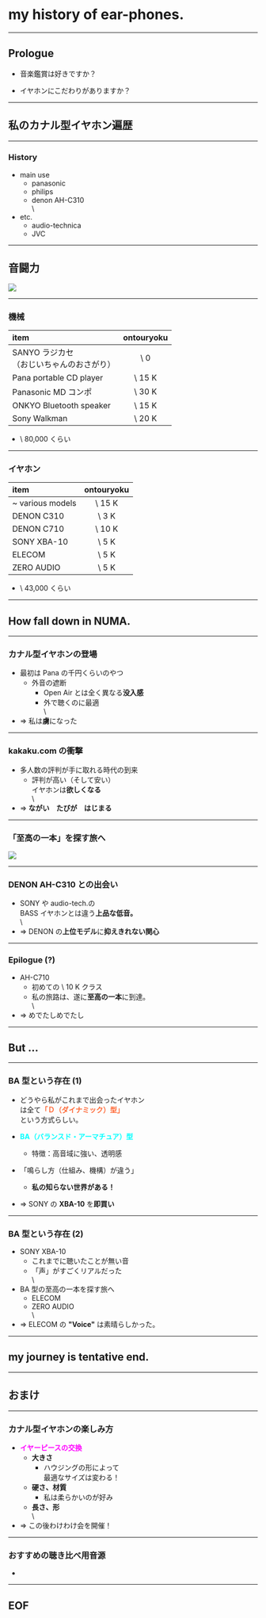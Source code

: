 # my history of ear-phones.

---

## Prologue

* 音楽鑑賞は好きですか？

* イヤホンにこだわりがありますか？

---

## 私のカナル型イヤホン遍歴

---

### History

* main use
	* panasonic
	* philips
	* denon AH-C310  
\
* etc.
	* audio-technica
	* JVC

---

## 音闘力

![](_img/sentouryoku.jpg)

---

### 機械

| item | ontouryoku |
|:---|:--:|
| SANYO ラジカセ<br>（おじいちゃんのおさがり） | \ 0 |
| Pana portable CD player | \ 15 K |
| Panasonic MD コンポ | \ 30 K |
| ONKYO Bluetooth speaker | \ 15 K |
| Sony Walkman | \ 20 K |

* \ 80,000 くらい

---

### イヤホン

| item | ontouryoku |
|:---|:--:|
| ~ various models | \ 15 K |
| DENON C310 | \ 3 K |
| DENON C710 | \ 10 K |
| SONY XBA-10 | \ 5 K |
| ELECOM | \ 5 K |
| ZERO AUDIO | \ 5 K |

* \ 43,000 くらい

---

## How fall down in NUMA.

---

### カナル型イヤホンの登場

* 最初は Pana の千円くらいのやつ
	* 外音の遮断
		* Open Air とは全く異なる**没入感**
		* 外で聴くのに最適  
\
* => 私は**虜**になった

---

### kakaku.com の衝撃

* 多人数の評判が手に取れる時代の到来
	* 評判が高い（そして安い）  
	イヤホンは**欲しくなる**  
\
* => **ながい　たびが　はじまる**

---

### 「至高の一本」を探す旅へ

![](_img/itte.jpg)

---

### DENON AH-C310 との出会い

* SONY や audio-tech.の  
BASS イヤホンとは違う**上品な低音。**  
\
* => DENON の**上位モデル**に**抑えきれない関心**

---

### Epilogue (?)

* AH-C710
	* 初めての \ 10 K クラス
	* 私の旅路は、遂に**至高の一本**に到達。  
\
* => めでたしめでたし

---

## But ...

---

### BA 型という存在 (1)

* どうやら私がこれまで出会ったイヤホン  
は全て<font color="#F63">**「Ｄ（ダイナミック）型」</font>**  
という方式らしい。

* <font color="cyan">**BA（バランスド・アーマチュア）型**</font>
	* 特徴：高音域に強い、透明感

* 「鳴らし方（仕組み、機構）が違う」
	* **私の知らない世界がある！**

* => SONY の **XBA-10** を**即買い**

---

### BA 型という存在 (2)

* SONY XBA-10
	* これまでに聴いたことが無い音
	* 「声」がすごくリアルだった  
\
* BA 型の至高の一本を探す旅へ
	* ELECOM
	* ZERO AUDIO  
\
* => ELECOM の **"Voice"** は素晴らしかった。

---

## my journey is tentative end.

---

## おまけ

---

### カナル型イヤホンの楽しみ方

* <font color="magenta">**イヤーピースの交換**</font>
	* **大きさ**
		* ハウジングの形によって  
		最適なサイズは変わる！
	* **硬さ、材質**
		* 私は柔らかいのが好み
	* **長さ、形**  
\
* => この後わけわけ会を開催！

---

### おすすめの聴き比べ用音源

* 

---

## EOF
